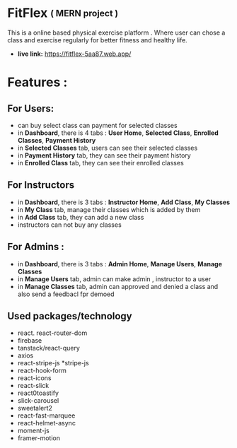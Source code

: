 ﻿# FitFlex  <sub><sup>( MERN project )
This is a online based physical exercise platform . Where user can chose a class and exercise regularly for better fitness and healthy life.
* **live link:** https://fitflex-5aa87.web.app/
# Features :

## For Users: 
* can buy select class can payment for selected classes 
* in **Dashboard**, there is 4 tabs : **User Home**, **Selected Class**, **Enrolled Classes**, **Payment History**
* in **Selected Classes** tab, users can see their selected classes
* in **Payment History** tab, they can see their payment history
* in **Enrolled Class** tab, they can see their enrolled classes
    
## For Instructors
* in **Dashboard**, there is 3 tabs : **Instructor Home**, **Add Class**, **My Classes**
* in **My Class** tab, manage their classes which is added by them
* in **Add Class** tab, they can add a new class
* instructors can not buy any classes

## For Admins : 
* in **Dashboard**, there is 3 tabs : **Admin Home**, **Manage Users**, **Manage Classes**
* in **Manage Users** tab, admin can make admin , instructor to a user
* in **Manage Classes** tab, admin can approved and denied a class and also send a feedbacl fpr demoed 

## Used packages/technology
* react. react-router-dom
* firebase
* tanstack/react-query
* axios
* react-stripe-js
*stripe-js
* react-hook-form
* react-icons
* react-slick
* react0toastify
* slick-carousel
* sweetalert2
* react-fast-marquee
* react-helmet-async 
* moment-js
* framer-motion
